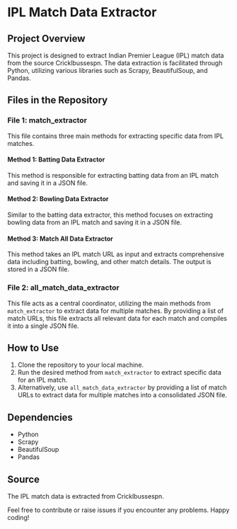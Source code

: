 # IPL Match Data Extractor

## Project Overview
This project is designed to extract Indian Premier League (IPL) match data from the source Cricklbussespn. The data extraction is facilitated through Python, utilizing various libraries such as Scrapy, BeautifulSoup, and Pandas.

## Files in the Repository

### File 1: match_extractor
This file contains three main methods for extracting specific data from IPL matches.

#### Method 1: Batting Data Extractor
This method is responsible for extracting batting data from an IPL match and saving it in a JSON file.

#### Method 2: Bowling Data Extractor
Similar to the batting data extractor, this method focuses on extracting bowling data from an IPL match and saving it in a JSON file.

#### Method 3: Match All Data Extractor
This method takes an IPL match URL as input and extracts comprehensive data including batting, bowling, and other match details. The output is stored in a JSON file.

### File 2: all_match_data_extractor
This file acts as a central coordinator, utilizing the main methods from `match_extractor` to extract data for multiple matches. By providing a list of match URLs, this file extracts all relevant data for each match and compiles it into a single JSON file.

## How to Use
1. Clone the repository to your local machine.
2. Run the desired method from `match_extractor` to extract specific data for an IPL match.
3. Alternatively, use `all_match_data_extractor` by providing a list of match URLs to extract data for multiple matches into a consolidated JSON file.

## Dependencies
- Python
- Scrapy
- BeautifulSoup
- Pandas

## Source
The IPL match data is extracted from Cricklbussespn.

Feel free to contribute or raise issues if you encounter any problems. Happy coding!
